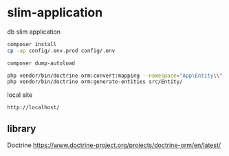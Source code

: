 # slim-application

db slim application

```bash
composer install
cp -ap config/.env.prod config/.env
```

```bash
composer dump-autoload
```

```bash
php vendor/bin/doctrine orm:convert:mapping --namespace="App\Entity\\" --from-database yml config/doctrine
php vendor/bin/doctrine orm:generate-entities src/Entity/
```

local site

`http://localhost/`

## library

Doctrine
https://www.doctrine-project.org/projects/doctrine-orm/en/latest/